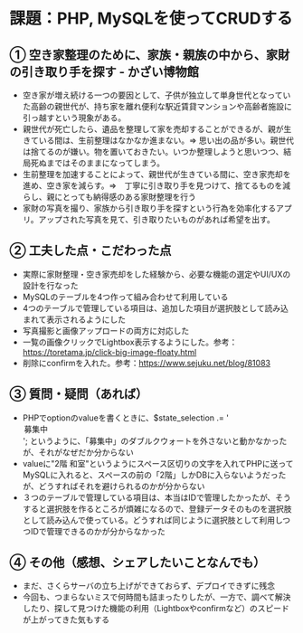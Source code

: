 # 課題：PHP, MySQLを使ってCRUDする

## ① 空き家整理のために、家族・親族の中から、家財の引き取り手を探す - かざい博物館
- 空き家が増え続ける一つの要因として、子供が独立して単身世代となっていた高齢の親世代が、持ち家を離れ便利な駅近賃貸マンションや高齢者施設に引っ越すという現象がある。
- 親世代が死亡したら、遺品を整理して家を売却することができるが、親が生きている間は、生前整理はなかなか進まない。⇒ 思い出の品が多い。親世代は捨てるのが嫌い。物を置いておきたい。いつか整理しようと思いつつ、結局死ぬまではそのままになってしまう。
- 生前整理を加速することによって、親世代が生きている間に、空き家売却を進め、空き家を減らす。⇒　丁寧に引き取り手を見つけて、捨てるものを減らし、親にとっても納得感のある家財整理を行う
- 家財の写真を撮り、家族から引き取り手を探すという行為を効率化するアプリ。アップされた写真を見て、引き取りたいものがあれば希望を出す。

## ② 工夫した点・こだわった点
- 実際に家財整理・空き家売却をした経験から、必要な機能の選定やUI/UXの設計を行なった
- MySQLのテーブルを4つ作って組み合わせて利用している
- 4つのテーブルで管理している項目は、追加した項目が選択肢として読み込まれて表示されるようにした
- 写真撮影と画像アップロードの両方に対応した
- 一覧の画像クリックでLightbox表示するようにした。参考：https://toretama.jp/click-big-image-floaty.html
- 削除にconfirmを入れた。参考：https://www.sejuku.net/blog/81083

## ③ 質問・疑問（あれば）
- PHPでoptionのvalueを書くときに、$state_selection .= '<option value=募集中 selected>募集中</option>'; というように、「募集中」のダブルクウォートを外さないと動かなかったが、それがなぜだか分からない
- valueに"2階 和室"というようにスペース区切りの文字を入れてPHPに送ってMySQLに入れると、スペースの前の「2階」しかDBに入らないようだったが、どうすればそれを避けられるのかが分からない
- ３つのテーブルで管理している項目は、本当はIDで管理したかったが、そうすると選択肢を作るところが煩雑になるので、登録データそのものを選択肢として読み込んで使っている。どうすれば同じように選択肢として利用しつつIDで管理できるのかが分からなかった
  
## ④ その他（感想、シェアしたいことなんでも）
- まだ、さくらサーバの立ち上げができておらず、デプロイできずに残念
- 今回も、つまらないミスで何時間も詰まったりしたが、一方で、調べて解決したり、探して見つけた機能の利用（Lightboxやconfirmなど）のスピードが上がってきた気もする

